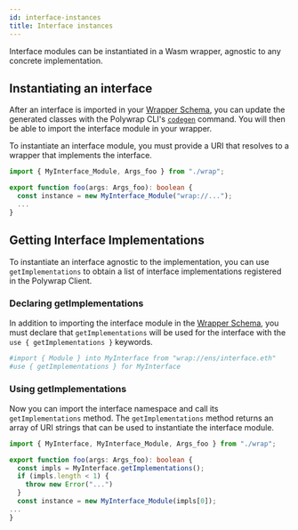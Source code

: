 ```yaml
---
id: interface-instances
title: Interface instances
---
```


Interface modules can be instantiated in a Wasm wrapper, agnostic to any concrete implementation.

## Instantiating an interface

After an interface is imported in your [Wrapper Schema](../wrapper-schema), you can update the generated classes with the
Polywrap CLI's [`codegen`](https://github.com/polywrap/cli/tree/origin-dev/packages/cli#codegen--g) command.
You will then be able to import the interface module in your wrapper.

To instantiate an interface module, you must provide a URI that resolves to a wrapper that implements the interface.

```typescript
import { MyInterface_Module, Args_foo } from "./wrap";

export function foo(args: Args_foo): boolean {
  const instance = new MyInterface_Module("wrap://...");
  ...
}
```

## Getting Interface Implementations

To instantiate an interface agnostic to the implementation, 
you can use `getImplementations` to obtain a list of interface implementations registered in the Polywrap Client.

### Declaring getImplementations

In addition to importing the interface module in the [Wrapper Schema](../wrapper-schema), 
you must declare that `getImplementations` will be used for the interface with the `use { getImplementations }` keywords.

```graphql
#import { Module } into MyInterface from "wrap://ens/interface.eth"
#use { getImplementations } for MyInterface
```

### Using getImplementations

Now you can import the interface namespace and call its `getImplementations` method. 
The `getImplementations` method returns an array of URI strings that can be used to instantiate the interface module.

```typescript
import { MyInterface, MyInterface_Module, Args_foo } from "./wrap";

export function foo(args: Args_foo): boolean {
  const impls = MyInterface.getImplementations();
  if (impls.length < 1) {
    throw new Error("...")
  }
  const instance = new MyInterface_Module(impls[0]);
...
}
```